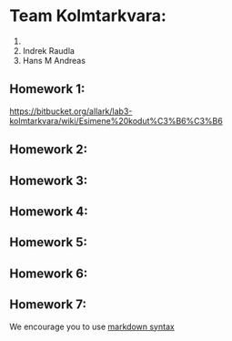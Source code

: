 # Team Kolmtarkvara:
1. <Allar Kalina>
2. Indrek Raudla
3. Hans M Andreas

## Homework 1:
<https://bitbucket.org/allark/lab3-kolmtarkvara/wiki/Esimene%20kodut%C3%B6%C3%B6> 

## Homework 2:
<Links to the solution>

## Homework 3:
<Links to the solution>

## Homework 4:
<Links to the solution>

## Homework 5:
<Links to the solution>

## Homework 6:
<Links to the solution>

## Homework 7:
<Links to the solution>

We encourage you to use [markdown syntax](https://confluence.atlassian.com/bitbucketserver/markdown-syntax-guide-776639995.html)